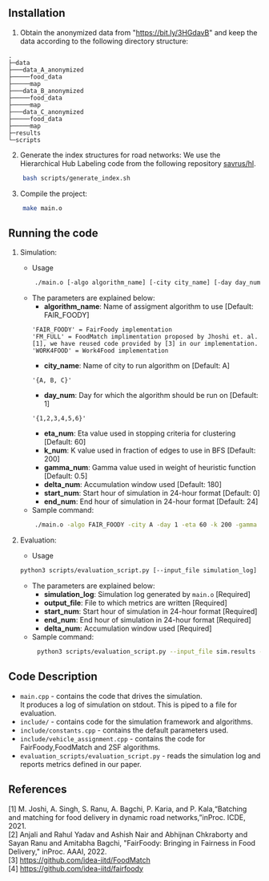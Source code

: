 ## Installation

1. Obtain the anonymized data from "https://bit.ly/3HGdavB" and keep the data according to the following directory structure:
```
.
├─data
├───data_A_anonymized
├─────food_data
├─────map
├───data_B_anonymized
├─────food_data
├─────map
├───data_C_anonymized
├─────food_data
├─────map
├─results
└─scripts
```

2. Generate the index structures for road networks:
    We use the Hierarchical Hub Labeling code from the following repository [savrus/hl](https://github.com/savrus/hl).  
```bash
    bash scripts/generate_index.sh
```
3. Compile the project:
```bash
    make main.o
```

## Running the code

1. Simulation:  
    - Usage
    ```bash
        ./main.o [-algo algorithm_name] [-city city_name] [-day day_num] [-eta eta_num] [-k k_num] [-gamma gamma_num] [-delta delta_num] [-start start_num] [-end end_num]
    ```
    - The parameters are explained below:
        - **algorithm_name**: Name of assigment algorithm to use \[Default: FAIR_FOODY\]  
        ```
        'FAIR_FOODY' = FairFoody implementation
        'FM_FULL' = FoodMatch implimentation proposed by Jhoshi et. al. [1], we have reused code provided by [3] in our implementation.
        'WORK4FOOD' = Work4Food implementation
        ```
        - **city_name**: Name of city to run algorithm on \[Default: A\]  
        ```
        '{A, B, C}'
        ```
        - **day_num**: Day for which the algorithm should be run on \[Default: 1\]
        ```
        '{1,2,3,4,5,6}'
        ```
        - **eta_num**: Eta value used in stopping criteria for clustering \[Default: 60\]
        - **k_num**: K value used in fraction of edges to use in BFS \[Default: 200\]
        - **gamma_num**: Gamma value used in weight of heuristic function \[Default: 0.5\]
        - **delta_num**: Accumulation window used \[Default: 180\]
        - **start_num**: Start hour of simulation in 24-hour format \[Default: 0\]
        - **end_num**: End hour of simulation in 24-hour format \[Default: 24\]
    - Sample command:
    ```bash
        ./main.o -algo FAIR_FOODY -city A -day 1 -eta 60 -k 200 -gamma 0.5 -delta 180 -start 0 -end 24 > sim.results
    ```

2. Evaluation:  
    - Usage  
    ```bash
    python3 scripts/evaluation_script.py [--input_file simulation_log] [--output_file output_file] [--start start_num] [--end end_num] [--delta delta_num] 
    ```
    - The parameters are explained below:
        - **simulation_log**: Simulation log generated by `main.o` \[Required\]
        - **output_file**: File to which metrics are written \[Required\]
        - **start_num**: Start hour of simulation in 24-hour format \[Required\]
        - **end_num**: End hour of simulation in 24-hour format \[Required\]
        - **delta_num**: Accumulation window used \[Required\]
    - Sample command:
```bash
        python3 scripts/evaluation_script.py --input_file sim.results --output_file metrics.results --start 0 --end 24 --delta 180 
```

## Code Description
- `main.cpp` - contains the code that drives the simulation.<br>
    It produces a log of simulation on stdout. This is piped to a file for evaluation.
- `include/` - contains code for the simulation framework and algorithms.
- `include/constants.cpp` - contains the default parameters used.
- `include/vehicle_assignment.cpp` - contains the code for FairFoody,FoodMatch and 2SF algorithms.
- `evaluation_scripts/evaluation_script.py` - reads the simulation log and reports metrics defined in our paper.

## References

[1] M.  Joshi,  A.  Singh,  S.  Ranu,  A.  Bagchi,  P.  Karia,  and  P.  Kala,“Batching and matching for food delivery in dynamic road networks,”inProc. ICDE, 2021.<br>
[2] Anjali and Rahul Yadav and Ashish Nair and Abhijnan Chkraborty and Sayan Ranu and Amitabha Bagchi, "FairFoody: Bringing in Fairness in Food Delivery," inProc. AAAI, 2022.<br>
[3] https://github.com/idea-iitd/FoodMatch<br>
[4] https://github.com/idea-iitd/fairfoody<br>

